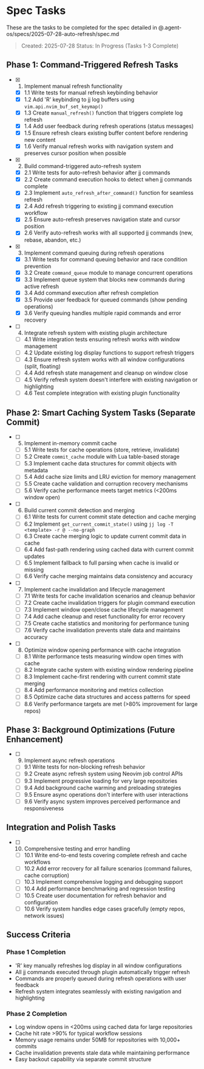 # Spec Tasks

These are the tasks to be completed for the spec detailed in @.agent-os/specs/2025-07-28-auto-refresh/spec.md

> Created: 2025-07-28
> Status: In Progress (Tasks 1-3 Complete)

## Phase 1: Command-Triggered Refresh Tasks

- [x] 1. Implement manual refresh functionality
  - [x] 1.1 Write tests for manual refresh keybinding behavior
  - [x] 1.2 Add 'R' keybinding to jj log buffers using `vim.api.nvim_buf_set_keymap()`
  - [x] 1.3 Create `manual_refresh()` function that triggers complete log refresh
  - [x] 1.4 Add user feedback during refresh operations (status messages)
  - [x] 1.5 Ensure refresh clears existing buffer content before rendering new content
  - [x] 1.6 Verify manual refresh works with navigation system and preserves cursor position when possible

- [x] 2. Build command-triggered auto-refresh system
  - [x] 2.1 Write tests for auto-refresh behavior after jj commands
  - [x] 2.2 Create command execution hooks to detect when jj commands complete
  - [x] 2.3 Implement `auto_refresh_after_command()` function for seamless refresh
  - [x] 2.4 Add refresh triggering to existing jj command execution workflow
  - [x] 2.5 Ensure auto-refresh preserves navigation state and cursor position
  - [x] 2.6 Verify auto-refresh works with all supported jj commands (new, rebase, abandon, etc.)

- [x] 3. Implement command queuing during refresh operations
  - [x] 3.1 Write tests for command queuing behavior and race condition prevention
  - [x] 3.2 Create `command_queue` module to manage concurrent operations
  - [x] 3.3 Implement queue system that blocks new commands during active refresh
  - [x] 3.4 Add command execution after refresh completion
  - [x] 3.5 Provide user feedback for queued commands (show pending operations)
  - [x] 3.6 Verify queuing handles multiple rapid commands and error recovery

- [ ] 4. Integrate refresh system with existing plugin architecture
  - [ ] 4.1 Write integration tests ensuring refresh works with window management
  - [ ] 4.2 Update existing log display functions to support refresh triggers
  - [ ] 4.3 Ensure refresh system works with all window configurations (split, floating)
  - [ ] 4.4 Add refresh state management and cleanup on window close
  - [ ] 4.5 Verify refresh system doesn't interfere with existing navigation or highlighting
  - [ ] 4.6 Test complete integration with existing plugin functionality

## Phase 2: Smart Caching System Tasks (Separate Commit)

- [ ] 5. Implement in-memory commit cache
  - [ ] 5.1 Write tests for cache operations (store, retrieve, invalidate)
  - [ ] 5.2 Create `commit_cache` module with Lua table-based storage
  - [ ] 5.3 Implement cache data structures for commit objects with metadata
  - [ ] 5.4 Add cache size limits and LRU eviction for memory management
  - [ ] 5.5 Create cache validation and corruption recovery mechanisms
  - [ ] 5.6 Verify cache performance meets target metrics (<200ms window open)

- [ ] 6. Build current commit detection and merging
  - [ ] 6.1 Write tests for current commit state detection and cache merging
  - [ ] 6.2 Implement `get_current_commit_state()` using `jj log -T <template> -r @ --no-graph`
  - [ ] 6.3 Create cache merging logic to update current commit data in cache
  - [ ] 6.4 Add fast-path rendering using cached data with current commit updates
  - [ ] 6.5 Implement fallback to full parsing when cache is invalid or missing
  - [ ] 6.6 Verify cache merging maintains data consistency and accuracy

- [ ] 7. Implement cache invalidation and lifecycle management
  - [ ] 7.1 Write tests for cache invalidation scenarios and cleanup behavior
  - [ ] 7.2 Create cache invalidation triggers for plugin command execution
  - [ ] 7.3 Implement window open/close cache lifecycle management
  - [ ] 7.4 Add cache cleanup and reset functionality for error recovery
  - [ ] 7.5 Create cache statistics and monitoring for performance tuning
  - [ ] 7.6 Verify cache invalidation prevents stale data and maintains accuracy

- [ ] 8. Optimize window opening performance with cache integration
  - [ ] 8.1 Write performance tests measuring window open times with cache
  - [ ] 8.2 Integrate cache system with existing window rendering pipeline
  - [ ] 8.3 Implement cache-first rendering with current commit state merging
  - [ ] 8.4 Add performance monitoring and metrics collection
  - [ ] 8.5 Optimize cache data structures and access patterns for speed
  - [ ] 8.6 Verify performance targets are met (>80% improvement for large repos)

## Phase 3: Background Optimizations (Future Enhancement)

- [ ] 9. Implement async refresh operations
  - [ ] 9.1 Write tests for non-blocking refresh behavior
  - [ ] 9.2 Create async refresh system using Neovim job control APIs
  - [ ] 9.3 Implement progressive loading for very large repositories
  - [ ] 9.4 Add background cache warming and preloading strategies
  - [ ] 9.5 Ensure async operations don't interfere with user interactions
  - [ ] 9.6 Verify async system improves perceived performance and responsiveness

## Integration and Polish Tasks

- [ ] 10. Comprehensive testing and error handling
  - [ ] 10.1 Write end-to-end tests covering complete refresh and cache workflows
  - [ ] 10.2 Add error recovery for all failure scenarios (command failures, cache corruption)
  - [ ] 10.3 Implement comprehensive logging and debugging support
  - [ ] 10.4 Add performance benchmarking and regression testing
  - [ ] 10.5 Create user documentation for refresh behavior and configuration
  - [ ] 10.6 Verify system handles edge cases gracefully (empty repos, network issues)

## Success Criteria

### Phase 1 Completion
- 'R' key manually refreshes log display in all window configurations
- All jj commands executed through plugin automatically trigger refresh
- Commands are properly queued during refresh operations with user feedback
- Refresh system integrates seamlessly with existing navigation and highlighting

### Phase 2 Completion  
- Log window opens in <200ms using cached data for large repositories
- Cache hit rate >90% for typical workflow sessions
- Memory usage remains under 50MB for repositories with 10,000+ commits
- Cache invalidation prevents stale data while maintaining performance
- Easy backout capability via separate commit structure